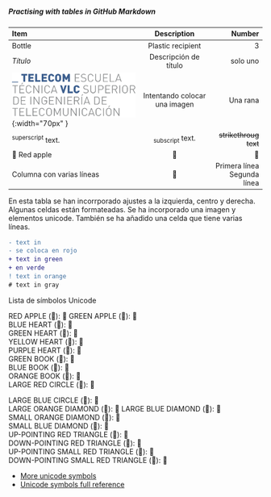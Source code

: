 ##### Practising with tables in GitHub Markdown

| Item | Description | Number |
|:--- | :---: | ---: |
| Bottle | Plastic recipient | 3 |
| *Título* | Descripción de título | solo uno|
| ![ETSIT](telecom.png){:width="70px" }| Intentando colocar una imagen| Una rana |
|<sup>superscript</sup> text.| <sub>subscript</sub> text.|~~strikethroug text~~|
|&#x1F34E; Red apple|&#x1F53A;|&#x1F499;|
|Columna con varias líneas|&#x1F34E;|Primera línea <br> Segunda línea <br>|

En esta tabla se han incorrporado ajustes a la izquierda, centro y derecha. Algunas celdas están formateadas. Se ha incorporado una imagen y elementos unicode. También se ha añadido una celda que tiene varias líneas. 
<!-- F:  2020-01-01 23  Este es un comentario incorporado automáticamente con aText -->    



```diff
- text in 
- se coloca en rojo
+ text in green
+ en verde
! text in orange
# text in gray
```
Lista de símbolos Unicode

RED APPLE (&#x1F34E;): 🍎 
GREEN APPLE (&#x1F34F;): 🍏  
BLUE HEART (&#x1F499;): 💙  
GREEN HEART (&#x1F49A;): 💚  
YELLOW HEART (&#x1F49B;): 💛  
PURPLE HEART (&#x1F49C;): 💜  
GREEN BOOK (&#x1F4D7;): 📗  
BLUE BOOK (&#x1F4D8;): 📘  
ORANGE BOOK (&#x1F4D9;): 📙  
LARGE RED CIRCLE (&#x1F534;): 🔴  

LARGE BLUE CIRCLE (&#x1F535;): 🔵  
LARGE ORANGE DIAMOND (&#x1F536;): 🔶 
LARGE BLUE DIAMOND (&#x1F537;): 🔷  
SMALL ORANGE DIAMOND (&#x1F538;): 🔸  
SMALL BLUE DIAMOND (&#x1F539;): 🔹  
UP-POINTING RED TRIANGLE (&#x1F53A;): 🔺  
DOWN-POINTING RED TRIANGLE (&#x1F53B;): 🔻  
UP-POINTING SMALL RED TRIANGLE (&#x1F53C;): 🔼  
DOWN-POINTING SMALL RED TRIANGLE (&#x1F53D;): 🔽   

- [More unicode symbols](https://apps.timwhitlock.info/emoji/tables/unicode)  
- [Unicode symbols full reference](http://www.unicode.org/charts/PDF/U1F300.pdf)

